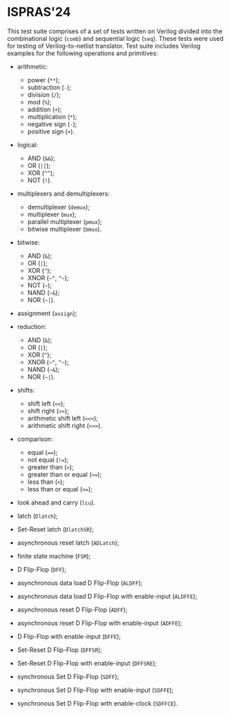 # ISPRAS'24

This test suite comprises of a set of tests written on Verilog divided into the combinational logic (`comb`) and
sequential logic (`seq`). These tests were used for testing of Verilog-to-netlist translator. Test suite includes
Verilog examples for the following operations and primitives:

* arithmetic:
  * power (`**`);
  * subtraction (`-`);
  * division (`/`);
  * mod (`%`);
  * addition (`+`);
  * multiplication (`*`);
  * negative sign (`-`);
  * positive sign (`+`).
* logical:
  * AND (`&&`);
  * OR (`||`);
  * XOR (`^^`);
  * NOT (`!`).
* multiplexers and demultiplexers:
  * demultiplexer (`demux`);
  * multiplexer (`mux`);
  * parallel multiplexer (`pmux`);
  * bitwise multiplexer (`bmux`).
* bitwise:
  * AND (`&`);
  * OR (`|`);
  * XOR (`^`);
  * XNOR (`~^`, `^~`);
  * NOT (`~`);
  * NAND (`~&`);
  * NOR (`~|`).
* assignment (`assign`);
* reduction:
  * AND (`&`);
  * OR (`|`);
  * XOR (`^`);
  * XNOR (`~^`, `^~`);
  * NAND (`~&`);
  * NOR (`~|`).
* shifts:
  * shift left (`<<`);
  * shift right (`>>`);
  * arithmetic shift left (`<<<`);
  * arithmetic shift right (`>>>`).
* comparison:
  * equal (`==`);
  * not equal (`!=`);
  * greater than (`>`);
  * greater than or equal (`>=`);
  * less than (`<`);
  * less than or equal (`<=`);
* look ahead and carry (`lcu`).

* latch (`Dlatch`);
* Set-Reset latch (`DlatchSR`);
* asynchronous reset latch (`ADLatch`);
* finite state machine (`FSM`);
* D Flip-Flop (`DFF`);
* asynchronous data load D Flip-Flop (`ALDFF`);
* asynchronous data load D Flip-Flop with enable-input (`ALDFFE`);
* asynchronous reset D Flip-Flop (`ADFF`);
* asynchronous reset D Flip-Flop with enable-input (`ADFFE`);
* D Flip-Flop with enable-input (`DFFE`);
* Set-Reset D Flip-Flop (`DFFSR`);
* Set-Reset D Flip-Flop with enable-input (`DFFSRE`);
* synchronous Set D Flip-Flop (`SDFF`);
* synchronous Set D Flip-Flop with enable-input (`SDFFE`);
* synchronous Set D Flip-Flop with enable-clock (`SDFFCE`).
